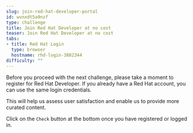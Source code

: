```yaml
---
slug: join-red-hat-developer-portal
id: wvnxdt5a9nzf
type: challenge
title: Join Red Hat Developer at no cost
teaser: Join Red Hat Developer at no cost
tabs:
- title: Red Hat Login
  type: browser
  hostname: rhd-login-3882344
difficulty: ""
---
```

Before you proceed with the next challenge, please take a moment to register for Red Hat Developer. If you already have a Red Hat account, you can use the same login credentials.

This will help us assess user satisfaction and enable us to provide more curated content.

Click on the `Check` button at the bottom once you have registered or logged in.
